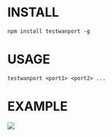 # INSTALL
```
npm install testwanport -g
```
# USAGE
```
testwanport <port1> <port2> ...
```
# EXAMPLE
<img src="https://i.imgur.com/zD91oFp.png"/>